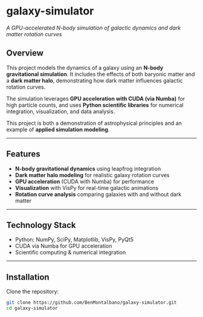 # galaxy-simulator 
*A GPU-accelerated N-body simulation of galactic dynamics and dark matter rotation curves*  

## Overview  
This project models the dynamics of a galaxy using an **N-body gravitational simulation**. It includes the effects of both baryonic matter and a **dark matter halo**, demonstrating how dark matter influences galactic rotation curves.  

The simulation leverages **GPU acceleration with CUDA (via Numba)** for high particle counts, and uses **Python scientific libraries** for numerical integration, visualization, and data analysis.  

This project is both a demonstration of astrophysical principles and an example of **applied simulation modeling**.  

---

## Features  
- **N-body gravitational dynamics** using leapfrog integration  
- **Dark matter halo modeling** for realistic galaxy rotation curves  
- **GPU acceleration** (CUDA with Numba) for performance  
- **Visualization** with VisPy for real-time galactic animations  
- **Rotation curve analysis** comparing galaxies with and without dark matter  

---

## Technology Stack  
- Python: NumPy, SciPy, Matplotlib, VisPy, PyQt5  
- CUDA via Numba for GPU acceleration  
- Scientific computing & numerical integration  


---

## Installation  
Clone the repository:  
```bash
git clone https://github.com/BenMontalbano/galaxy-simulator.git
cd galaxy-simulator
